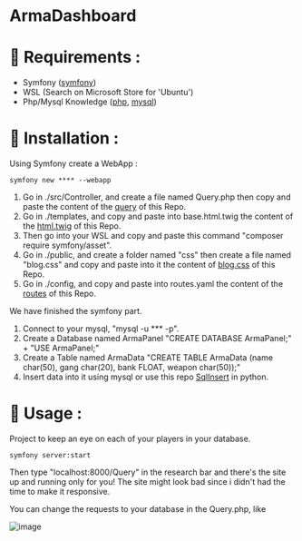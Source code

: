 # ArmaDashboard

# 📄 Requirements :

  - Symfony ([symfony])
  - WSL (Search on Microsoft Store for 'Ubuntu')
  - Php/Mysql Knowledge ([php], [mysql])

# 📑 Installation :

Using Symfony create a WebApp :

    symfony new **** --webapp
    
1. Go in ./src/Controller, and create a file named Query.php then copy and paste the content of the [query] of this Repo.
2. Go in ./templates, and copy and paste into base.html.twig the content of the [html.twig] of this Repo.
3. Then go into your WSL and copy and paste this command "composer require symfony/asset".
4. Go in ./public, and create a folder named "css" then create a file named "blog.css" and copy and paste into it the content of [blog.css] of this Repo.
5. Go in ./config, and copy and paste into routes.yaml the content of the [routes] of this Repo.

We have finished the symfony part.

1. Connect to your mysql, "mysql -u *** -p".
2. Create a Database named ArmaPanel "CREATE DATABASE ArmaPanel;" + "USE ArmaPanel;"
3. Create a Table named ArmaData "CREATE TABLE ArmaData (name char(50), gang char(20), bank FLOAT, weapon char(50));"
4. Insert data into it using mysql or use this repo [SqlInsert] in python.
    
# 🔧 Usage :

Project to keep an eye on each of your players in your database.

    symfony server:start
    
Then type "localhost:8000/Query" in the research bar and there's the site up and running only for you! The site might look bad since i didn't had the time to make it responsive.

You can change the requests to your database in the Query.php, like 

![image](https://user-images.githubusercontent.com/74558778/162565799-dd6f7e78-4f01-4116-8b1f-975a1ec6f2b8.png)


[php]: https://www.php.net/downloads
[mysql]: https://phoenixnap.com/kb/install-mysql-ubuntu-20-04
[symfony]: https://symfony.com/doc/current/setup.html
[html.twig]: https://github.com/Rl242Dev/ArmaDashboard/blob/main/base.html.twig
[query]: https://github.com/Rl242Dev/ArmaDashboard/blob/main/Query.php
[blog.css]: https://github.com/Rl242Dev/ArmaDashboard/blob/main/blog.css
[routes]: https://github.com/Rl242Dev/ArmaDashboard/blob/main/routes.yaml
[SqlInsert]: https://github.com/Rl242Dev/IpSelector
